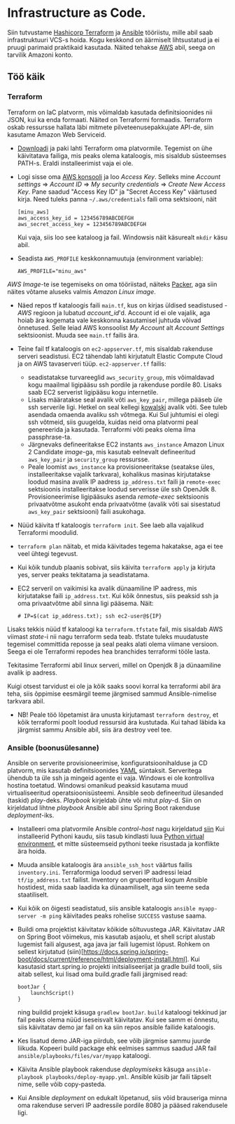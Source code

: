 # Infrastructure as Code.

Siin tutvustame  [Hashicorp Terraform](https://www.terraform.io/) ja [Ansible](http://docs.ansible.com/ansible/latest/index.html) tööriistu, mille abil saab infrastruktuuri VCS-s hoida. Kogu keskkond on äärmiselt lihtsustatud ja ei pruugi parimaid praktikaid kasutada. Näited tehakse [AWS](https://console.aws.amazon.com/console/home) abil, seega on tarvilik Amazoni konto.

## Töö käik
### Terraform
Terraform on IaC platvorm, mis võimaldab kasutada definitsioonides nii JSON, kui ka enda formaati. Näited on Terraformi formaadis. Terraform oskab ressursse hallata läbi mitmete pilveteenusepakkujate API-de, siin kasutame Amazon Web Serviceid.
* [Downloadi](https://www.terraform.io/downloads.html) ja paki lahti Terraform oma platvormile. Tegemist on ühe käivitatava failiga, mis peaks olema kataloogis, mis sisaldub süsteemses PATH-s. Eraldi installeerimist vaja ei ole.
* Logi sisse oma [AWS konsooli](https://console.aws.amazon.com/console/home) ja loo _Access Key_. Selleks mine _Account settings_ => _Account ID_ => _My security credentials_ => _Create New Access Key_. Pane saadud  "Access Key ID" ja "Secret Access Key" väärtused kirja. Need tuleks panna `~/.aws/credentials` faili oma sektsiooni, näit
  ```
  [minu_aws]
  aws_access_key_id = 123456789ABCDEFGH
  aws_secret_access_key = 123456789ABCDEFGH
  ```
  Kui vaja, siis loo see kataloog ja fail. Windowsis näit käsurealt `mkdir` käsu abil.
 
* Seadista `AWS_PROFILE` keskkonnamuutuja (environment variable):
    ```
    AWS_PROFILE="minu_aws"
    ``` 

_AWS Image_-te ise tegemiseks on oma tööriistad, näiteks [Packer](https://www.packer.io/), aga siin näites võtame aluseks valmis _Amazon Linux image_.

* Näed repos tf kataloogis faili `main.tf`, kus on kirjas üldised seadistused - _AWS_ regioon  ja lubatud _account_id_'d. Account id ei ole vajalik, aga hoiab ära kogemata vale keskkonna kasutamisel juhtuda võivad õnnetused. Selle leiad AWS konsoolist _My Account_ alt _Account Settings_ sektsioonist. Muuda see `main.tf` failis ära.

* Teine fail tf kataloogis on `ec2-appserver.tf`, mis sisaldab rakenduse serveri seadistusi. EC2 tähendab lahti kirjutatult Elastic Compute Cloud ja on AWS tavaserveri tüüp. `ec2-appserver.tf` failis:
  - seadistatakse turvareeglid `aws_security_group`, mis võimaldavad kogu maailmal ligipääsu ssh pordile ja rakenduse pordile 80. Lisaks saab EC2 serverist ligipääsu kogu internetile.
  - Lisaks määratakse seal avalik võti `aws_key_pair`, millega pääseb üle ssh serverile ligi. Hetkel on seal kellegi [kowalski](http://madagascar.wikia.com/wiki/Kowalski) avalik võti. See tuleb asendada
   omaenda avaliku ssh võtmega. Kui Sul juhtumisi ei olegi ssh võtmeid, siis guugelda, kuidas neid oma platvormi peal genereerida ja kasutada. Terraformi võti peaks olema ilma passphrase-ta.
  - Järgnevaks defineeritakse EC2 instants `aws_instance` Amazon Linux 2 Candidate _image_-ga, mis kasutab eelnevalt defineeritud `aws_key_pair` ja `security_group` ressursse.
  - Peale loomist  `aws_instance` ka provisioneeritakse (seatakse üles, installeeritakse vajalik tarkvara), kohalikus masinas kirjutatakse loodud masina avalik IP aadress `ip_address.txt` faili ja `remote-exec` sektsioonis installeeritakse loodud serverisse üle ssh OpenJdk 8. Provisioneerimise ligipääsuks asenda _remote-exec_ sektsioonis privaatvõtme asukoht enda privaatvõtme (avalik võti sai sisestatud `aws_key_pair` sektsiooni) faili asukohaga.
* Nüüd käivita tf kataloogis `terraform init`. See laeb alla vajalikud Terraformi moodulid.
* `terraform plan` näitab, et mida käivitades tegema hakatakse, aga ei tee veel ühtegi tegevust.
* Kui kõik tundub plaanis sobivat, siis käivita `terraform apply` ja kirjuta yes, server peaks tekitatama ja seadistatama.

* EC2 serveril on vaikimisi ka avalik dünaamiline IP aadress, mis kirjutatakse faili `ip_address.txt`. Kui kõik õnnestus, siis peaksid ssh ja oma privaatvõtme abil sinna ligi pääsema. Näit:

  `# IP=$(cat ip_address.txt); ssh ec2-user@${IP}`

Lisaks tekkis nüüd tf kataloogi ka `terraform.tfstate` fail, mis sisaldab AWS viimast _state_-i nii nagu terraform seda teab. tfstate tuleks muudatuste tegemisel committida reposse ja seal peaks alati olema viimane versioon. Seega ei ole Terraformi repodes hea branchides terraformi tööle lasta.

Tekitasime Terraformi abil linux serveri, millel on Openjdk 8 ja dünaamiline avalik ip aadress.

Kuigi otsest tarvidust ei ole ja kõik saaks soovi korral ka terraformi abil ära teha, siis õppimise eesmärgil teeme järgmised sammud Ansible-nimelise tarkvara abil.
 
* NB! Peale töö lõpetamist ära unusta kirjutamast `terraform destroy`, et kõik terraformi poolt loodud ressursid ära kustutada. Kui tahad läbida ka järgmist sammu Ansible abil, siis ära destroy veel tee.

### Ansible (boonusülesanne)
Ansible on serverite provisioneerimise, konfiguratsioonihalduse ja CD platvorm, mis kasutab definitsioonides [YAML](http://yaml.org/) süntaksit. Serveritega ühendub ta üle ssh ja mingeid agente ei vaja. Windows ei ole kontrolliva hostina toetatud. Windowsi omanikud peaksid kasutama muud virtualiseeritud operatsioonisüsteemi. Ansible seob defineeritud ülesanded (taskid)  _play_-deks. _Playbook_ kirjeldab ühte või mitut _play_-d. Siin on kirjeldatud lihtne _playbook_ Ansible abil sinu Spring Boot rakenduse _deployment_-iks. 

* Installeeri oma platvormile Ansible _control-host_ nagu kirjeldatud [siin](http://docs.ansible.com/ansible/latest/installation_guide/intro_installation.html#installing-the-control-machine) Kui installeerid Pythoni kaudu, siis tasub kindlasti luua [Python virtual environment](https://virtualenvwrapper.readthedocs.io/en/latest/install.html), et mitte süsteemseid pythoni teeke risustada ja konflikte ära hoida.

* Muuda ansible kataloogis ära `ansible_ssh_host` väärtus failis `inventory.ini`. Terraformiga loodud serveri IP aadressi leiad `tf/ip_address.txt` failist. Inventory on grupeeritud kogum Ansible hostidest, mida saab laadida ka dünaamiliselt, aga siin teeme seda staatiliselt.

* Kui kõik on õigesti seadistatud, siis ansible kataloogis `ansible myapp-server -m ping` käivitades peaks rohelise `SUCCESS` vastuse saama.

* Buildi oma projektist käivitatav kõikide sõltuvustega JAR. Käivitatav JAR on Spring Boot võimekus, mis kasutab asjaolu, et shell script alustab lugemist faili algusest, aga java jar faili lugemist lõpust. Rohkem on sellest kirjutatud (siin)[https://docs.spring.io/spring-boot/docs/current/reference/html/deployment-install.html]. Kui kasutasid start.spring.io projekti initsialiseerijat ja gradle build tooli, siis aitab sellest, kui lisad oma build.gradle faili järgmised read:
    ```
    bootJar {
        launchScript()
    }
    ```
    ning buildid projekt käsuga `gradlew bootJar`. `build` kataloogi tekkinud jar fail peaks olema nüüd iseseisvalt käivitatav. Kui see samm ei õnnestu, siis käivitatav demo jar fail on ka siin repos ansible failide kataloogis.

* Kes lisatud demo JAR-iga piirdub, see võib järgmise sammu juurde liikuda. Kopeeri build package ehk eelmises sammus saadud JAR fail `ansible/playbooks/files/var/myapp` kataloogi.

* Käivita Ansible playbook rakenduse _deploymiseks_ käsuga `ansible-playbook playbooks/deploy-myapp.yml`. Ansible küsib jar faili täpselt nime, selle võib copy-pasteda.

* Kui Ansible _deployment_ on edukalt lõpetanud, siis võid brauseriga minna oma rakenduse serveri IP aadressile pordile 8080 ja pääsed rakendusele ligi.

